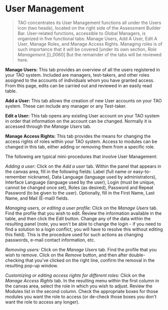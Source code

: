 # User Management

>TAO concentrates its User Management functions all under the Users icon (two heads), located on the right side of the Assessment Builder Bar. User-related functions, accessible to Global Managers, is organized in five functional tabs: Manage Users, Add A User, Edit A User, Manage Roles, and Manage Access Rights. Managing roles is of such importance that it will be covered [under its own section, *Role Management.*][i_0060] But the remainder of the tabs will be reviewed here.

**Manage Users:** This tab provides an overview of all the users registered in your TAO system. Included are managers, test-takers, and other roles assigned to the accounts of individuals whom you have granted access. From this page, edits can be carried out and reviewed in an easily read table.

**Add a User:** This tab allows the creation of new User accounts on your TAO system. These can include any manager or any Test-taker.

**Edit a User:** This tab opens any existing User account on your TAO system in order that information on the account can be changed. Normally it is accessed through the *Manage Users* tab.

**Manage Access Rights:** This tab provides the means for changing the access rights of roles within your TAO system. Access to modules can be changed in this tab, either adding or removing them from a specific role.

The following are typical mini-procedures that involve User Management:

*Adding a user:* Click on the *Add a user* tab. Within the panel that appears in the canvas area, fill in the following fields: Label (full name or easy-to-remember nickname), Data Language (language used by administrators), Interface Language (language used by the user), Login (must be unique, cannot be changed once set), Roles (as desired), Password and Repeat Password (to be given to the user). Optionally, fill in the First Name, Last Name, and Mail (E-mail) fields.

*Managing users, or editing a user profile:* Click on the *Manage Users* tab. Find the profile that you wish to edit. Review the information available in the table, and then click the *Edit* button. Change any of the data within the resulting panel (note, you won't be able to change the login - if you need to find a solution to a login conflict, you will have to resolve this without editing this field). This is the procedure used for such actions as changing passwords, e-mail contact information, etc.

*Removing users:* Click on the *Manage Users* tab. Find the profile that you wish to remove. Click on the *Remove* button, and then after double-checking that you've clicked on the right line, confirm the removal in the resulting pop-up window.

*Customizing or editing access rights for different roles:* Click on the *Manage Access Rights* tab. In the resulting menu within the first column in the canvas area, select the role in which you wish to adjust. Review the Modules list in the second column. Check the appropriate boxes for those modules you want the role to access (or de-check those boxes you don't want the role to access any longer). 
